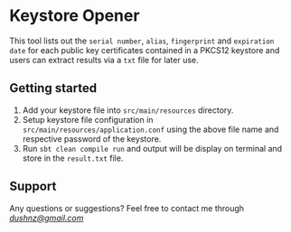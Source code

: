 # Keystore Opener

This tool lists out the `serial number`, `alias`, `fingerprint` and `expiration date` for each public key certificates 
contained in a PKCS12 keystore and users can extract results via a `txt` file for later use.

## Getting started

1. Add your keystore file into `src/main/resources` directory.
2. Setup keystore file configuration in `src/main/resources/application.conf` using the above file name and respective 
password of the keystore.
3. Run `sbt clean compile run` and output will be display on terminal and store in the `result.txt` file.

## Support
Any questions or suggestions?
Feel free to contact me through *dushnz@gmail.com*
